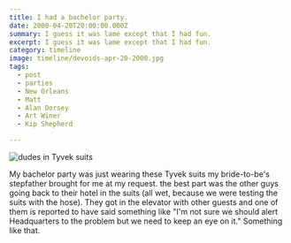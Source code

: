 ```yaml
---
title: I had a bachelor party.
date: 2000-04-20T20:00:00.000Z
summary: I guess it was lame except that I had fun.
excerpt: I guess it was lame except that I had fun.
category: timeline
image: timeline/devoids-apr-20-2000.jpg
tags:
  - post 
  - parties
  - New Orleans
  - Matt
  - Alan Dorsey
  - Art Winer
  - Kip Shepherd

---
```


![dudes in Tyvek suits](/static/img/timeline/devoids-apr-20-2000.jpg "dudes in Tyvek suits")

My bachelor party was just wearing these Tyvek suits my bride-to-be's stepfather brought for me at my request. the best part was the other guys going back to their hotel in the suits (all wet, because we were testing the suits with the hose). They got in the elevator with other guests and one of them is reported to have said something like "I'm not sure we should alert Headquarters to the problem but we need to keep an eye on it." Something like that.